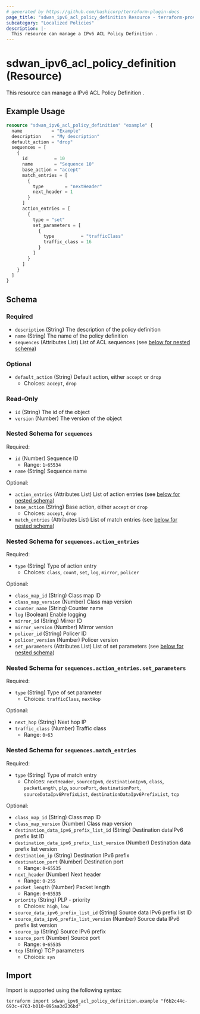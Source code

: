 ```yaml
---
# generated by https://github.com/hashicorp/terraform-plugin-docs
page_title: "sdwan_ipv6_acl_policy_definition Resource - terraform-provider-sdwan"
subcategory: "Localized Policies"
description: |-
  This resource can manage a IPv6 ACL Policy Definition .
---
```


# sdwan_ipv6_acl_policy_definition (Resource)

This resource can manage a IPv6 ACL Policy Definition .

## Example Usage

```terraform
resource "sdwan_ipv6_acl_policy_definition" "example" {
  name           = "Example"
  description    = "My description"
  default_action = "drop"
  sequences = [
    {
      id          = 10
      name        = "Sequence 10"
      base_action = "accept"
      match_entries = [
        {
          type        = "nextHeader"
          next_header = 1
        }
      ]
      action_entries = [
        {
          type = "set"
          set_parameters = [
            {
              type          = "trafficClass"
              traffic_class = 16
            }
          ]
        }
      ]
    }
  ]
}
```

<!-- schema generated by tfplugindocs -->
## Schema

### Required

- `description` (String) The description of the policy definition
- `name` (String) The name of the policy definition
- `sequences` (Attributes List) List of ACL sequences (see [below for nested schema](#nestedatt--sequences))

### Optional

- `default_action` (String) Default action, either `accept` or `drop`
  - Choices: `accept`, `drop`

### Read-Only

- `id` (String) The id of the object
- `version` (Number) The version of the object

<a id="nestedatt--sequences"></a>
### Nested Schema for `sequences`

Required:

- `id` (Number) Sequence ID
  - Range: `1`-`65534`
- `name` (String) Sequence name

Optional:

- `action_entries` (Attributes List) List of action entries (see [below for nested schema](#nestedatt--sequences--action_entries))
- `base_action` (String) Base action, either `accept` or `drop`
  - Choices: `accept`, `drop`
- `match_entries` (Attributes List) List of match entries (see [below for nested schema](#nestedatt--sequences--match_entries))

<a id="nestedatt--sequences--action_entries"></a>
### Nested Schema for `sequences.action_entries`

Required:

- `type` (String) Type of action entry
  - Choices: `class`, `count`, `set`, `log`, `mirror`, `policer`

Optional:

- `class_map_id` (String) Class map ID
- `class_map_version` (Number) Class map version
- `counter_name` (String) Counter name
- `log` (Boolean) Enable logging
- `mirror_id` (String) Mirror ID
- `mirror_version` (Number) Mirror version
- `policer_id` (String) Policer ID
- `policer_version` (Number) Policer version
- `set_parameters` (Attributes List) List of set parameters (see [below for nested schema](#nestedatt--sequences--action_entries--set_parameters))

<a id="nestedatt--sequences--action_entries--set_parameters"></a>
### Nested Schema for `sequences.action_entries.set_parameters`

Required:

- `type` (String) Type of set parameter
  - Choices: `trafficClass`, `nextHop`

Optional:

- `next_hop` (String) Next hop IP
- `traffic_class` (Number) Traffic class
  - Range: `0`-`63`



<a id="nestedatt--sequences--match_entries"></a>
### Nested Schema for `sequences.match_entries`

Required:

- `type` (String) Type of match entry
  - Choices: `nextHeader`, `sourceIpv6`, `destinationIpv6`, `class`, `packetLength`, `plp`, `sourcePort`, `destinationPort`, `sourceDataIpv6PrefixList`, `destinationDataIpv6PrefixList`, `tcp`

Optional:

- `class_map_id` (String) Class map ID
- `class_map_version` (Number) Class map version
- `destination_data_ipv6_prefix_list_id` (String) Destination dataIPv6 prefix list ID
- `destination_data_ipv6_prefix_list_version` (Number) Destination data prefix list version
- `destination_ip` (String) Destination IPv6 prefix
- `destination_port` (Number) Destination port
  - Range: `0`-`65535`
- `next_header` (Number) Next header
  - Range: `0`-`255`
- `packet_length` (Number) Packet length
  - Range: `0`-`65535`
- `priority` (String) PLP - priority
  - Choices: `high`, `low`
- `source_data_ipv6_prefix_list_id` (String) Source data IPv6 prefix list ID
- `source_data_ipv6_prefix_list_version` (Number) Source data IPv6 prefix list version
- `source_ip` (String) Source IPv6 prefix
- `source_port` (Number) Source port
  - Range: `0`-`65535`
- `tcp` (String) TCP parameters
  - Choices: `syn`

## Import

Import is supported using the following syntax:

```shell
terraform import sdwan_ipv6_acl_policy_definition.example "f6b2c44c-693c-4763-b010-895aa3d236bd"
```
